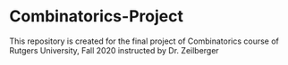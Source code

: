 # Combinatorics-Project
This repository is created for the final project of Combinatorics course of Rutgers University, Fall 2020 instructed by Dr. Zeilberger
